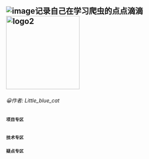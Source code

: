 ## ![image](https://github.com/Huang-YuHang/MySpider/blob/master/image/logo.jpg)记录自己在学习爬虫的点点滴滴<img src="https://github.com/Huang-YuHang/MySpider/blob/master/image/logo2.jpg" width="200" height="200" alt="logo2"/>

###### :grinning:作者: Little_blue_cat 

#### `项目专区`



###### 

##### 



#### `技术专区`





#### `疑点专区`

